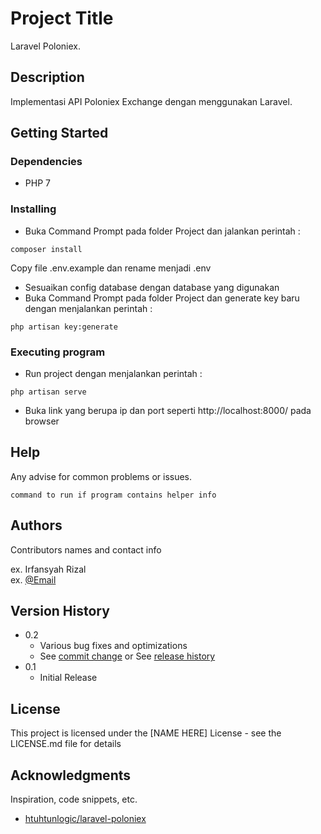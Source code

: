 # Project Title

Laravel Poloniex.

## Description

Implementasi API Poloniex Exchange dengan menggunakan Laravel.

## Getting Started

### Dependencies

* PHP 7

### Installing

* Buka Command Prompt pada folder Project dan jalankan perintah :
```
composer install
```
Copy file .env.example dan rename menjadi .env
* Sesuaikan config database dengan database yang digunakan
* Buka Command Prompt pada folder Project dan generate key baru dengan menjalankan perintah :
```
php artisan key:generate
```


### Executing program

* Run project dengan menjalankan perintah :
```
php artisan serve
```
* Buka link yang berupa ip dan port seperti http://localhost:8000/ pada browser

## Help

Any advise for common problems or issues.
```
command to run if program contains helper info
```

## Authors

Contributors names and contact info

ex. Irfansyah Rizal  
ex. [@Email](mailto:irfansyah.rizal.20@gmail.com)

## Version History

* 0.2
    * Various bug fixes and optimizations
    * See [commit change]() or See [release history]()
* 0.1
    * Initial Release

## License

This project is licensed under the [NAME HERE] License - see the LICENSE.md file for details

## Acknowledgments

Inspiration, code snippets, etc.
* [htuhtunlogic/laravel-poloniex](https://github.com/htunlogic/laravel-poloniex)
